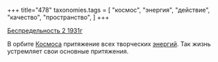 +++
title="478"
taxonomies.tags = [
 "космос",
 "энергия",
 "действие",
 "качество",
 "пространство",
]
+++

[Беспредельность 2 1931г](/agni/1931)

В орбите [Космоса](/tags/космос) притяжение всех творческих [энергий](/tags/энергия). Так жизнь устремляет свои основные притяжения.   

